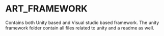 ART_FRAMEWORK
=============

Contains both Unity based and Visual studio based framework. The unity framework folder contain all files related to unity and a readme as well.

